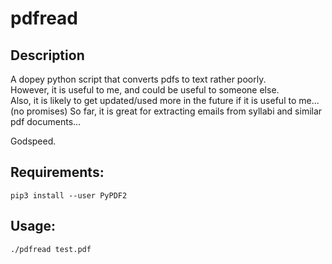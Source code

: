 # pdfread

## Description

A dopey python script that converts pdfs to text rather poorly.  
However, it is useful to me, and could be useful to someone else.  
Also, it is likely to get updated/used more in the future if it is useful to me... (no promises) 
So far, it is great for extracting emails from syllabi and similar pdf documents...   

Godspeed.  

## Requirements: 

`pip3 install --user PyPDF2`

## Usage:

`./pdfread test.pdf`


